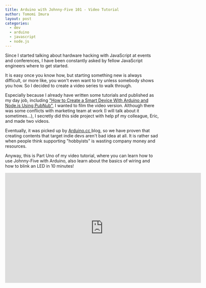 ```yaml
---
title: Arduino with Johnny-Five 101 - Video Tutorial
author: Tomomi Imura
layout: post
categories:
  - dev
  - arduino
  - javascript
  - node.js  
---
```


Since I started talking about hardware hacking with JavaScript at events and conferences, I have been constantly asked by fellow JavaScript engineers where to get started.

It is easy once you know how, but starting something new is always difficult, or more like, you won't even want to try unless somebody shows you how. So I decided to create a video series to walk through.

Especially because I already have written some tutorials and published as my day job, including ["How to Create a Smart Device With Arduino and Node.js Using PubNub"](http://code.tutsplus.com/tutorials/how-to-create-a-smart-device-with-arduino-and-nodejs-using-pubnub--cms-25508), I wanted to film the video version. Although there was some conflicts with marketing team at work (I will talk about it sometimes…), I secretly did this side project with help pf my colleague, Eric, and made two videos.

Eventually, it was picked up by [Arduino.cc ](https://arduino.cc) blog, so we have proven that creating contents that target indie devs aren't bad idea at all. It is rather sad when people think supporting "hobbyists" is wasting company money and resources.

Anyway, this is Part Uno of my video tutorial, where you can learn how to use Johnny-Five with Arduino, also learn about the basics of wiring and how to blink an LED in 10 minutes!

<iframe src="https://player.vimeo.com/video/170236455" width="640" height="360" frameborder="0" webkitallowfullscreen mozallowfullscreen allowfullscreen></iframe>
